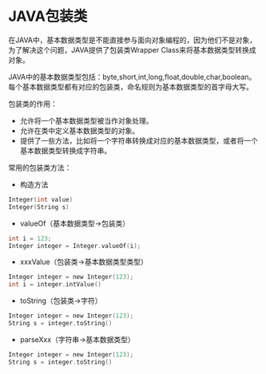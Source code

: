 # JAVA包装类
在JAVA中，基本数据类型是不能直接参与面向对象编程的，因为他们不是对象，为了解决这个问题，JAVA提供了包装类Wrapper Class来将基本数据类型转换成对象。

JAVA中的基本数据类型包括：byte,short,int,long,float,double,char,boolean。每个基本数据类型都有对应的包装类，命名规则为基本数据类型的首字母大写。

包装类的作用：
- 允许将一个基本数据类型被当作对象处理。
- 允许在类中定义基本数据类型的对象。
- 提供了一些方法，比如将一个字符串转换成对应的基本数据类型，或者将一个基本数据类型转换成字符串。

常用的包装类方法：
- 构造方法
```c
Integer(int value)
Integer(String s)
```
- valueOf（基本数据类型->包装类）
```c
int i = 123;
Integer integer = Integer.valueOf(i);
```
- xxxValue（包装类->基本数据类型类型）
```c
Integer integer = new Integer(123); 
int i = integer.intValue()
```
- toString（包装类->字符）
```c
Integer integer = new Integer(123); 
String s = integer.toString()
```
- parseXxx（字符串->基本数据类型）
```c
Integer integer = new Integer(123); 
String s = integer.toString()
```